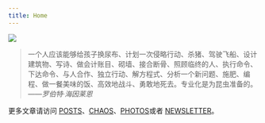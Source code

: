 ```yaml
---
title: Home
---
```


![](https://static.elizen.me/img/2020-12-02-fan-wennan-8%20-1-.jpg)

> 一个人应该能够给孩子换尿布、计划一次侵略行动、杀猪、驾驶飞船、设计建筑物、写诗、做会计账目、砌墙、接合断骨、照顾临终的人、执行命令、下达命令、与人合作、独立行动、解方程式、分析一个新问题、施肥、编程、做一餐美味的饭、高效地战斗、勇敢地死去。专业化是为昆虫准备的。
> ——*罗伯特·海因莱恩*

更多文章请访问 [POSTS](/posts/)、[CHAOS](/tags/chaos/)、[PHOTOS](/photos/)或者 [NEWSLETTER](/newsletter/)。